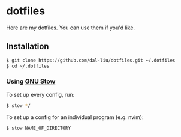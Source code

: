# dotfiles

Here are my dotfiles. You can use them if you'd like.

## Installation

```bash
$ git clone https://github.com/dal-liu/dotfiles.git ~/.dotfiles
$ cd ~/.dotfiles
```

### Using [GNU Stow](https://www.gnu.org/software/stow/)

To set up every config, run:

```bash
$ stow */
```

To set up a config for an individual program (e.g. nvim):

```bash
$ stow NAME_OF_DIRECTORY
```
